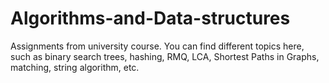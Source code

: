 # Algorithms-and-Data-structures
Assignments from university course. You can find different topics here, such as binary search trees, hashing, RMQ, LCA, 
Shortest Paths in Graphs, matching, string algorithm, etc.
